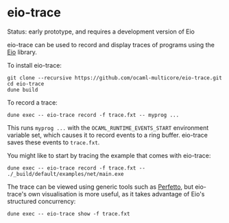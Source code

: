 # eio-trace

Status: early prototype, and requires a development version of Eio

eio-trace can be used to record and display traces of programs using the [Eio][] library.

To install eio-trace:

```
git clone --recursive https://github.com/ocaml-multicore/eio-trace.git
cd eio-trace
dune build
```

To record a trace:

```
dune exec -- eio-trace record -f trace.fxt -- myprog ...
```

This runs `myprog ...` with the `OCAML_RUNTIME_EVENTS_START` environment variable set, which causes it to record events to a ring buffer.
eio-trace saves these events to `trace.fxt`.

You might like to start by tracing the example that comes with eio-trace:

```
dune exec -- eio-trace record -f trace.fxt -- ./_build/default/examples/net/main.exe
```

The trace can be viewed using generic tools such as [Perfetto][], but eio-trace's own visualisation is more useful,
as it takes advantage of Eio's structured concurrency:

```
dune exec -- eio-trace show -f trace.fxt
```

[Eio]: https://github.com/ocaml-multicore/eio
[Perfetto]: https://ui.perfetto.dev/

